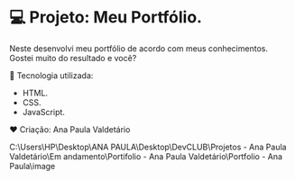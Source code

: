 # 💻 Projeto: Meu Portfólio.
Neste desenvolvi meu portfólio de acordo com meus conhecimentos.
Gostei muito do resultado e você?

🚀  Tecnologia utilizada:
- HTML.
- CSS.
- JavaScript.
 
❤ Criação: Ana Paula Valdetário



C:\Users\HP\Desktop\ANA PAULA\Desktop\DevCLUB\Projetos - Ana Paula Valdetário\Em andamento\Portifolio - Ana Paula Valdetário\Portfolio - Ana Paula\image 
